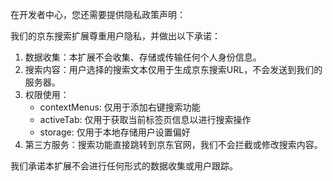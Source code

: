
在开发者中心，您还需要提供隐私政策声明：

我们的京东搜索扩展尊重用户隐私，并做出以下承诺：

1. 数据收集：本扩展不会收集、存储或传输任何个人身份信息。
2. 搜索内容：用户选择的搜索文本仅用于生成京东搜索URL，不会发送到我们的服务器。
3. 权限使用：
   - contextMenus: 仅用于添加右键搜索功能
   - activeTab: 仅用于获取当前标签页信息以进行搜索操作
   - storage: 仅用于本地存储用户设置偏好
4. 第三方服务：搜索功能直接跳转到京东官网，我们不会拦截或修改搜索内容。

我们承诺本扩展不会进行任何形式的数据收集或用户跟踪。

